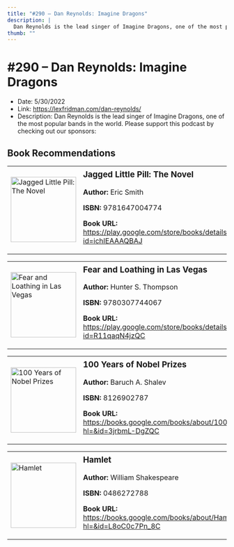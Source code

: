 ```yaml
---
title: "#290 – Dan Reynolds: Imagine Dragons"
description: |
  Dan Reynolds is the lead singer of Imagine Dragons, one of the most popular bands in the world. Please support this podcast by checking out our sponsors:"
thumb: ""
---
```


# #290 – Dan Reynolds: Imagine Dragons

  - Date: 5/30/2022
  - Link: https://lexfridman.com/dan-reynolds/
  - Description: Dan Reynolds is the lead singer of Imagine Dragons, one of the most popular bands in the world. Please support this podcast by checking out our sponsors:

## Book Recommendations

<table style="border: none;"><tr style="border: none;"><td style="border: none;"><img src="http://books.google.com/books/content?id=ichIEAAAQBAJ&printsec=frontcover&img=1&zoom=1&edge=curl&source=gbs_api" alt="Jagged Little Pill: The Novel" width="150" style="vertical-align: top;"></td><td style="border: none; vertical-align: top;"><h3 style='margin-top: 5'>Jagged Little Pill: The Novel</h3><p><strong>Author:</strong> Eric Smith</p><p><strong>ISBN:</strong> 9781647004774</p><p><strong>Book URL:</strong> <a href="https://play.google.com/store/books/details?id=ichIEAAAQBAJ">https://play.google.com/store/books/details?id=ichIEAAAQBAJ</a></p></td></tr></table>
<table style="border: none;"><tr style="border: none;"><td style="border: none;"><img src="http://books.google.com/books/content?id=R11qaqN4jzQC&printsec=frontcover&img=1&zoom=1&edge=curl&source=gbs_api" alt="Fear and Loathing in Las Vegas" width="150" style="vertical-align: top;"></td><td style="border: none; vertical-align: top;"><h3 style='margin-top: 5'>Fear and Loathing in Las Vegas</h3><p><strong>Author:</strong> Hunter S. Thompson</p><p><strong>ISBN:</strong> 9780307744067</p><p><strong>Book URL:</strong> <a href="https://play.google.com/store/books/details?id=R11qaqN4jzQC">https://play.google.com/store/books/details?id=R11qaqN4jzQC</a></p></td></tr></table>
<table style="border: none;"><tr style="border: none;"><td style="border: none;"><img src="http://books.google.com/books/content?id=3jrbmL-DgZQC&printsec=frontcover&img=1&zoom=1&edge=curl&source=gbs_api" alt="100 Years of Nobel Prizes" width="150" style="vertical-align: top;"></td><td style="border: none; vertical-align: top;"><h3 style='margin-top: 5'>100 Years of Nobel Prizes</h3><p><strong>Author:</strong> Baruch A. Shalev</p><p><strong>ISBN:</strong> 8126902787</p><p><strong>Book URL:</strong> <a href="https://books.google.com/books/about/100_Years_of_Nobel_Prizes.html?hl=&id=3jrbmL-DgZQC">https://books.google.com/books/about/100_Years_of_Nobel_Prizes.html?hl=&id=3jrbmL-DgZQC</a></p></td></tr></table>
<table style="border: none;"><tr style="border: none;"><td style="border: none;"><img src="http://books.google.com/books/content?id=L8oC0c7Pn_8C&printsec=frontcover&img=1&zoom=1&source=gbs_api" alt="Hamlet" width="150" style="vertical-align: top;"></td><td style="border: none; vertical-align: top;"><h3 style='margin-top: 5'>Hamlet</h3><p><strong>Author:</strong> William Shakespeare</p><p><strong>ISBN:</strong> 0486272788</p><p><strong>Book URL:</strong> <a href="https://books.google.com/books/about/Hamlet.html?hl=&id=L8oC0c7Pn_8C">https://books.google.com/books/about/Hamlet.html?hl=&id=L8oC0c7Pn_8C</a></p></td></tr></table>
